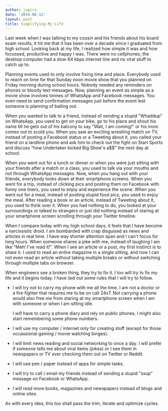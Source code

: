 ```yaml
---
author: jagira
date: '2014-06-12'
layout: post
title: Simplifying My Life
---
```


Last week when I was talking to my cousin and his friends about his board exam
results, it hit me that it has been over a decade
since I graduated from high school. Looking back at my life, I realized how
simple it was and how focussed, productive and happy I was. There were no
cellphones, the desktop computer had a slow 64 kbps internet line and no viral
stuff to catch up to.

Planning events used to only involve fixing time and place. Everybody used to
reach on time for that Sunday noon movie show that you planned on Friday morning 
during school hours. Nobody needed any reminders on phones or bloody text
messages. Now, planning an event as simple as a movie show involves tonnes of 
WhatsApp and Facebook messages. You even need to send confirmation messages 
just before the event lest someone is planning of bailing out.

When you wanted to talk to a friend, instead of sending a stupid "Whaddup" on
WhatsApp, you used to get on your bike, go to his place and shout
his name till he gets out of his balcony to say "Wait, I am coming!" or his mom
comes out to scold you. When you saw an exciting wrestling match on TV,
instead of posting a Facebook status or a Tweeting about it, you called your
friend on a landline phone and ask him to check out the fight on Start Sports
and discuss "how Undertaker kicked Big Show's a$$" the next day at school.

When you went out for a lunch or dinner or when you were just sitting with your
friends after a match or a class, you used to talk via your mouths and not
through WhatsApp messages. Now, when you hang out with your friends, everybody looks down
at their smartphone screens. When you went for a trip, instead of clicking
pics and posting them on Facebook with funny one liners, you used to enjoy and
experience the scene. When you went out for a meal, instead of posting stupid food
pics, you used to enjoy the meal. After reading a book or an article, instead of
Tweeting about it, you used to think over it. When you had nothing to do, you
looked at your surroundings or talked to strangers or just did nothing instead
of staring at your smartphone screen scrolling through your Twitter timeline.

When I compare today with my high school days, it feels that I have become a 
narcissistic droid. I am bombarded with crap disguised as
news and articles in real time. I have way shorter attention span and I can't
focus for long hours.
When someone shares a joke with me, instead of laughing I am like "Meh! 
I've read it!". When I see an article or a post, my first instinct is to share
it. I used to read an entire magazine in a single sitting, and now I can not even read
an article without taking multiple breaks or without switching through multiple
tabs on browser.

When engineers see a broken thing, they try to fix it. I too will try to fix my
life and it begins today. I have laid out some rules that I will try to follow.

- I will try not to carry my phone with me all the time. I am not a doctor or a
  fire fighter that requires me to be on call 24x7. Not carrying a phone would also free me from
  staring at my smartphone screen when I am with someone or when I am sitting
  idle.

  I will have to carry a phone diary and rely on public phones. I might
  also start remembering some phone numbers.

- I will use my computer / internet only for creating stuff (except for those
  occassional gaming / movie watching binges).

- I will limit news reading and social networking to once a day. I will prefer
  if someone tells me about viral items (jokes) or I see them in newspapers or TV over
  checking them out on Twitter or Reddit.

- I will use pen / paper instead of apps for simple tasks.

- I will try to call / email my friends instead of sending a stupid "ssup"
  message on Facebook or WhatsApp.

- I will read more books, magazines and newspapers instead of blogs and online
  sites.

As with every idea, this too shall pass the trim, iterate and optimize cycles.
